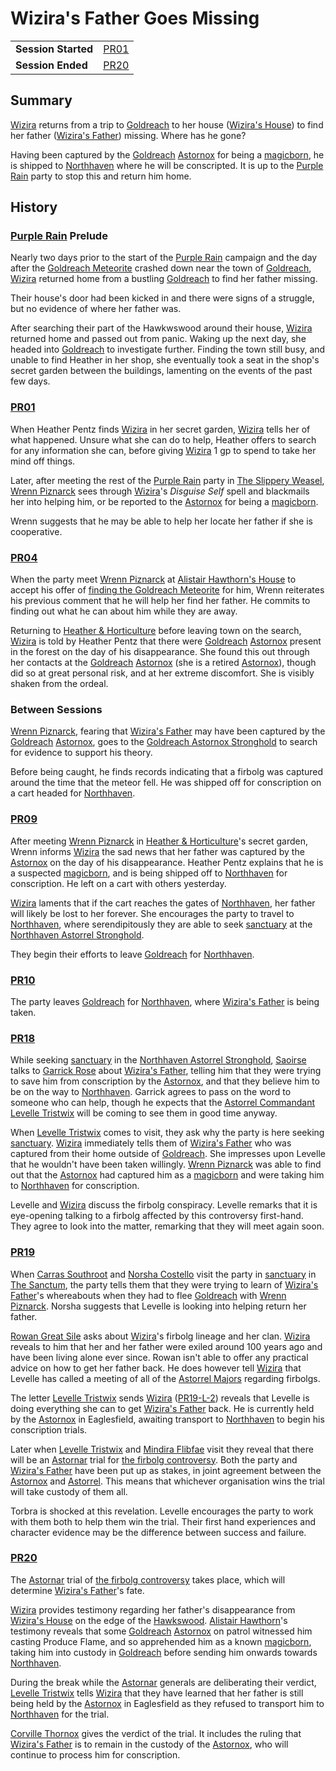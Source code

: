 # Wizira's Father Goes Missing

|||
| --- | --- |
| **Session Started** | [PR01](../../sessions/PR01.md) | storyline.2
| **Session Ended** | [PR20](../../sessions/PR20.md) |

## Summary

[Wizira](../../characters/wizira.md) returns from a trip to [Goldreach](../../civilisations/kingdom-of-astor/SETTLEMENTS/GOLDREACH/README.md) to her house ([Wizira's House](../../civilisations/kingdom-of-astor/SETTLEMENTS/GOLDREACH/wiziras-house.md)) to find her father ([Wizira's Father](../../characters/wiziras-father.md)) missing. Where has he gone?

Having been captured by the [Goldreach](../../civilisations/kingdom-of-astor/SETTLEMENTS/GOLDREACH/README.md) [Astornox](../../organisations/astornox/astornox.md) for being a [magicborn](../../civilisations/kingdom-of-astor/magicborn.md), he is shipped to [Northhaven](../../places/cities/northhaven.md) where he will be conscripted. It is up to the [Purple Rain](../../campaigns/C1-purple-rain.md) party to stop this and return him home.

## History

### [Purple Rain](../../campaigns/C1-purple-rain.md) Prelude

Nearly two days prior to the start of the [Purple Rain](../../campaigns/C1-purple-rain.md) campaign and the day after the [Goldreach Meteorite](../../items/meteoric/meteorites/goldreach-meteorite.md) crashed down near the town of [Goldreach](../../civilisations/kingdom-of-astor/SETTLEMENTS/GOLDREACH/README.md), [Wizira](../../characters/wizira.md) returned home from  a bustling [Goldreach](../../civilisations/kingdom-of-astor/SETTLEMENTS/GOLDREACH/README.md) to find her father missing.

Their house's door had been kicked in and there were signs of a struggle, but no evidence of where her father was.

After searching their part of the Hawkwswood around their house, [Wizira](../../characters/wizira.md) returned home and passed out from panic. Waking up the next day, she headed into [Goldreach](../../civilisations/kingdom-of-astor/SETTLEMENTS/GOLDREACH/README.md) to investigate further. Finding the town still busy, and unable to find Heather in her shop, she eventually took a seat in the shop's secret garden between the buildings, lamenting on the events of the past few days.

### [PR01](../../sessions/PR01.md)

When Heather Pentz finds [Wizira](../../characters/wizira.md) in her secret garden, [Wizira](../../characters/wizira.md) tells her of what happened. Unsure what she can do to help, Heather offers to search for any information she can, before giving [Wizira](../../characters/wizira.md) 1 gp to spend to take her mind off things.

Later, after meeting the rest of the [Purple Rain](../../campaigns/C1-purple-rain.md) party in [The Slippery Weasel](../../civilisations/kingdom-of-astor/SETTLEMENTS/GOLDREACH/the-slippery-weasel.md), [Wrenn Piznarck](../../characters/wrenn-piznarck.md) sees through [Wizira](../../characters/wizira.md)'s *Disguise Self* spell and blackmails her into helping him, or be reported to the [Astornox](../../organisations/astornox/astornox.md) for being a [magicborn](../../civilisations/kingdom-of-astor/magicborn.md).

Wrenn suggests that he may be able to help her locate her father if she is cooperative.

### [PR04](../../sessions/PR04.md)

When the party meet [Wrenn Piznarck](../../characters/wrenn-piznarck.md) at [Alistair Hawthorn's House](../../civilisations/kingdom-of-astor/SETTLEMENTS/GOLDREACH/alistair-hawthorns-house.md) to accept his offer of [finding the Goldreach Meteorite](finding-the-goldreach-meteorite.md) for him, Wrenn reiterates his previous comment that he will help her find her father. He commits to finding out what he can about him while they are away.

Returning to [Heather & Horticulture](../../civilisations/kingdom-of-astor/SETTLEMENTS/GOLDREACH/heather-and-horticulture.md) before leaving town on the search, [Wizira](../../characters/wizira.md) is told by Heather Pentz that there were [Goldreach](../../civilisations/kingdom-of-astor/SETTLEMENTS/GOLDREACH/README.md) [Astornox](../../organisations/astornox/astornox.md) present in the forest on the day of his disappearance. She found this out through her contacts at the [Goldreach](../../civilisations/kingdom-of-astor/SETTLEMENTS/GOLDREACH/README.md) [Astornox](../../organisations/astornox/astornox.md) (she is a retired [Astornox](../../organisations/astornox/astornox.md)), though did so at great personal risk, and at her extreme discomfort. She is visibly shaken from the ordeal.

### Between Sessions

[Wrenn Piznarck](../../characters/wrenn-piznarck.md), fearing that [Wizira's Father](../../characters/wiziras-father.md) may have been captured by the [Goldreach](../../civilisations/kingdom-of-astor/SETTLEMENTS/GOLDREACH/README.md) [Astornox](../../organisations/astornox/astornox.md), goes to the [Goldreach Astornox Stronghold](../../civilisations/kingdom-of-astor/SETTLEMENTS/GOLDREACH/goldreach-astornox-stronghold.md) to search for evidence to support his theory.

Before being caught, he finds records indicating that a firbolg was captured around the time that the meteor fell. He was shipped off for conscription on a cart headed for [Northhaven](../../places/cities/northhaven.md).

### [PR09](../../sessions/PR09.md)

After meeting [Wrenn Piznarck](../../characters/wrenn-piznarck.md) in [Heather & Horticulture](../../civilisations/kingdom-of-astor/SETTLEMENTS/GOLDREACH/heather-and-horticulture.md)'s secret garden, Wrenn informs [Wizira](../../characters/wizira.md) the sad news that her father was captured by the [Astornox](../../organisations/astornox/astornox.md) on the day of his disappearance. Heather Pentz explains that he is a suspected [magicborn](../../civilisations/kingdom-of-astor/magicborn.md), and is being shipped off to [Northhaven](../../places/cities/northhaven.md) for conscription. He left on a cart with others yesterday.

[Wizira](../../characters/wizira.md) laments that if the cart reaches the gates of [Northhaven](../../places/cities/northhaven.md), her father will likely be lost to her forever. She encourages the party to travel to [Northhaven](../../places/cities/northhaven.md), where serendipitously they are able to seek [sanctuary](../../organisations/astorrel/sanctuary.md) at the [Northhaven Astorrel Stronghold](../../places/strongholds/northhaven-astorrel-stronghold.md).

They begin their efforts to leave [Goldreach](../../civilisations/kingdom-of-astor/SETTLEMENTS/GOLDREACH/README.md) for [Northhaven](../../places/cities/northhaven.md).

### [PR10](../../sessions/PR10.md)

The party leaves [Goldreach](../../civilisations/kingdom-of-astor/SETTLEMENTS/GOLDREACH/README.md) for [Northhaven](../../places/cities/northhaven.md), where [Wizira's Father](../../characters/wiziras-father.md) is being taken.

### [PR18](../../sessions/PR18.md)

While seeking [sanctuary](../../organisations/astorrel/sanctuary.md) in the [Northhaven Astorrel Stronghold](../../places/strongholds/northhaven-astorrel-stronghold.md), [Saoirse](../../../astarus/people/saoirse.md) talks to [Garrick Rose](../../characters/garrick-rose.md) about [Wizira's Father](../../characters/wiziras-father.md), telling him that they were trying to save him from conscription by the [Astornox](../../organisations/astornox/astornox.md), and that they believe him to be on the way to [Northhaven](../../places/cities/northhaven.md). Garrick agrees to pass on the word to someone who can help, though he expects that the [Astorrel Commandant](../../organisations/astorrel/ranks/astorrel-commandant.md) [Levelle Tristwix](../../characters/levelle-tristwix.md) will be coming to see them in good time anyway.

When [Levelle Tristwix](../../characters/levelle-tristwix.md) comes to visit, they ask why the party is here seeking [sanctuary](../../organisations/astorrel/sanctuary.md). [Wizira](../../characters/wizira.md) immediately tells them of [Wizira's Father](../../characters/wiziras-father.md) who was captured from their home outside of [Goldreach](../../civilisations/kingdom-of-astor/SETTLEMENTS/GOLDREACH/README.md). She impresses upon Levelle that he wouldn't have been taken willingly. [Wrenn Piznarck](../../characters/wrenn-piznarck.md) was able to find out that the [Astornox](../../organisations/astornox/astornox.md) had captured him as a [magicborn](../../civilisations/kingdom-of-astor/magicborn.md) and were taking him to [Northhaven](../../places/cities/northhaven.md) for conscription.

Levelle and [Wizira](../../characters/wizira.md) discuss the firbolg conspiracy. Levelle remarks that it is eye-opening talking to a firbolg affected by this controversy first-hand. They agree to look into the matter, remarking that they will meet again soon.

### [PR19](../../sessions/PR19.md)

When [Carras Southroot](../../characters/carras-southroot.md) and [Norsha Costello](../../characters/norsha-costello.md) visit the party in [sanctuary](../../organisations/astorrel/sanctuary.md) in [The Sanctum](../../places/buildings/the-sanctum.md), the party tells them that they were trying to learn of [Wizira's Father](../../characters/wiziras-father.md)'s whereabouts when they had to flee [Goldreach](../../civilisations/kingdom-of-astor/SETTLEMENTS/GOLDREACH/README.md) with [Wrenn Piznarck](../../characters/wrenn-piznarck.md). Norsha suggests that Levelle is looking into helping return her father.

[Rowan Great Sile](../../characters/rowan-great-sile.md) asks about [Wizira](../../characters/wizira.md)'s firbolg lineage and her clan. [Wizira](../../characters/wizira.md) reveals to him that her and her father were exiled around 100 years ago and have been living alone ever since. Rowan isn't able to offer any practical advice on how to get her father back. He does however tell [Wizira](../../characters/wizira.md) that Levelle has called a meeting of all of the [Astorrel Majors](../../organisations/astorrel/ranks/astorrel-major.md) regarding firbolgs.

The letter [Levelle Tristwix](../../characters/levelle-tristwix.md) sends [Wizira](../../characters/wizira.md) ([PR19-L-2](../../letters/PR19-L-2.md)) reveals that Levelle is doing everything she can to get [Wizira's Father](../../characters/wiziras-father.md) back. He is currently held by the [Astornox](../../organisations/astornox/astornox.md) in Eaglesfield, awaiting transport to [Northhaven](../../places/cities/northhaven.md) to begin his conscription trials.

Later when [Levelle Tristwix](../../characters/levelle-tristwix.md) and [Mindira Flibfae](../../characters/mindira-flibfae.md) visit they reveal that there will be an [Astornar](../../organisations/astornar.md) trial for [the firbolg controversy](the-firbolg-controversy.md). Both the party and [Wizira's Father](../../characters/wiziras-father.md) have been put up as stakes, in joint agreement between the [Astornox](../../organisations/astornox/astornox.md) and [Astorrel](../../organisations/astorrel/astorrel.md). This means that whichever organisation wins the trial will take custody of them all.

Torbra is shocked at this revelation. Levelle encourages the party to work with them both to help them win the trial. Their first hand experiences and character evidence may be the difference between success and failure.

### [PR20](../../sessions/PR20.md)

The [Astornar](../../organisations/astornar.md) trial of [the firbolg controversy](the-firbolg-controversy.md) takes place, which will determine [Wizira's Father](../../characters/wiziras-father.md)'s fate.

[Wizira](../../characters/wizira.md) provides testimony regarding her father's disappearance from [Wizira's House](../../civilisations/kingdom-of-astor/SETTLEMENTS/GOLDREACH/wiziras-house.md) on the edge of the [Hawkswood](../../places/forests/hawkswood.md). [Alistair Hawthorn](../../characters/alistair-hawthorn.md)'s testimony reveals that some [Goldreach](../../civilisations/kingdom-of-astor/SETTLEMENTS/GOLDREACH/README.md) [Astornox](../../organisations/astornox/astornox.md) on patrol witnessed him casting Produce Flame, and so apprehended him as a known [magicborn](../../civilisations/kingdom-of-astor/magicborn.md), taking him into custody in [Goldreach](../../civilisations/kingdom-of-astor/SETTLEMENTS/GOLDREACH/README.md) before sending him onwards towards [Northhaven](../../places/cities/northhaven.md).

During the break while the [Astornar](../../organisations/astornar.md) generals are deliberating their verdict, [Levelle Tristwix](../../characters/levelle-tristwix.md) tells [Wizira](../../characters/wizira.md) that they have learned that her father is still being held by the [Astornox](../../organisations/astornox/astornox.md) in Eaglesfield as they refused to transport him to [Northhaven](../../places/cities/northhaven.md) for the trial.

[Corville Thornox](../../characters/corville-thornox.md) gives the verdict of the trial. It includes the ruling that [Wizira's Father](../../characters/wiziras-father.md) is to remain in the custody of the [Astornox](../../organisations/astornox/astornox.md), who will continue to process him for conscription.
